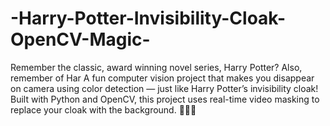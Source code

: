 # -Harry-Potter-Invisibility-Cloak-OpenCV-Magic-
Remember the classic, award winning novel series, Harry Potter?
Also, remember of Har
A fun computer vision project that makes you disappear on camera using color detection — just like Harry Potter’s invisibility cloak! Built with Python and OpenCV, this project uses real-time video masking to replace your cloak with the background. 🧙‍♂️✨

